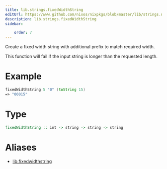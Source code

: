 ```yaml
---
title: lib.strings.fixedWidthString
editUrl: https://www.github.com/nixos/nixpkgs/blob/master/lib/strings.nix#L1215C22
description: lib.strings.fixedWidthString
sidebar:

    order: 7
---
```


Create a fixed width string with additional prefix to match
required width.

This function will fail if the input string is longer than the
requested length.

# Example

```nix
fixedWidthString 5 "0" (toString 15)
=> "00015"
```

# Type

```haskell
fixedWidthString :: int -> string -> string -> string
```


# Aliases

- [lib.fixedwidthstring](/nix-doc-comments/reference/lib/lib-fixedwidthstring)


